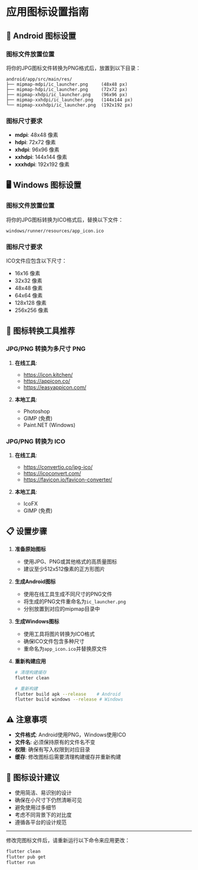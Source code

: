 # 应用图标设置指南

## 📱 Android 图标设置

### 图标文件放置位置
将你的JPG图标文件转换为PNG格式后，放置到以下目录：

```
android/app/src/main/res/
├── mipmap-mdpi/ic_launcher.png     (48x48 px)
├── mipmap-hdpi/ic_launcher.png     (72x72 px)
├── mipmap-xhdpi/ic_launcher.png    (96x96 px)
├── mipmap-xxhdpi/ic_launcher.png   (144x144 px)
└── mipmap-xxxhdpi/ic_launcher.png  (192x192 px)
```

### 图标尺寸要求
- **mdpi**: 48x48 像素
- **hdpi**: 72x72 像素
- **xhdpi**: 96x96 像素
- **xxhdpi**: 144x144 像素
- **xxxhdpi**: 192x192 像素

## 🖥️ Windows 图标设置

### 图标文件放置位置
将你的JPG图标转换为ICO格式后，替换以下文件：

```
windows/runner/resources/app_icon.ico
```

### 图标尺寸要求
ICO文件应包含以下尺寸：
- 16x16 像素
- 32x32 像素
- 48x48 像素
- 64x64 像素
- 128x128 像素
- 256x256 像素

## 🔧 图标转换工具推荐

### JPG/PNG 转换为多尺寸 PNG
1. **在线工具**: 
   - https://icon.kitchen/
   - https://appicon.co/
   - https://easyappicon.com/

2. **本地工具**:
   - Photoshop
   - GIMP (免费)
   - Paint.NET (Windows)

### JPG/PNG 转换为 ICO
1. **在线工具**:
   - https://convertio.co/jpg-ico/
   - https://icoconvert.com/
   - https://favicon.io/favicon-converter/

2. **本地工具**:
   - IcoFX
   - GIMP (免费)

## 📋 设置步骤

1. **准备原始图标**
   - 使用JPG、PNG或其他格式的高质量图标
   - 建议至少512x512像素的正方形图片

2. **生成Android图标**
   - 使用在线工具生成不同尺寸的PNG文件
   - 将生成的PNG文件重命名为`ic_launcher.png`
   - 分别放置到对应的mipmap目录中

3. **生成Windows图标**
   - 使用工具将图片转换为ICO格式
   - 确保ICO文件包含多种尺寸
   - 重命名为`app_icon.ico`并替换原文件

4. **重新构建应用**
   ```bash
   # 清理构建缓存
   flutter clean
   
   # 重新构建
   flutter build apk --release    # Android
   flutter build windows --release # Windows
   ```

## ⚠️ 注意事项

- **文件格式**: Android使用PNG，Windows使用ICO
- **文件名**: 必须保持原有的文件名不变
- **权限**: 确保有写入权限到对应目录
- **缓存**: 修改图标后需要清理构建缓存并重新构建

## 🎨 图标设计建议

- 使用简洁、易识别的设计
- 确保在小尺寸下仍然清晰可见
- 避免使用过多细节
- 考虑不同背景下的对比度
- 遵循各平台的设计规范

---

修改完图标文件后，请重新运行以下命令来应用更改：

```bash
flutter clean
flutter pub get
flutter run
``` 